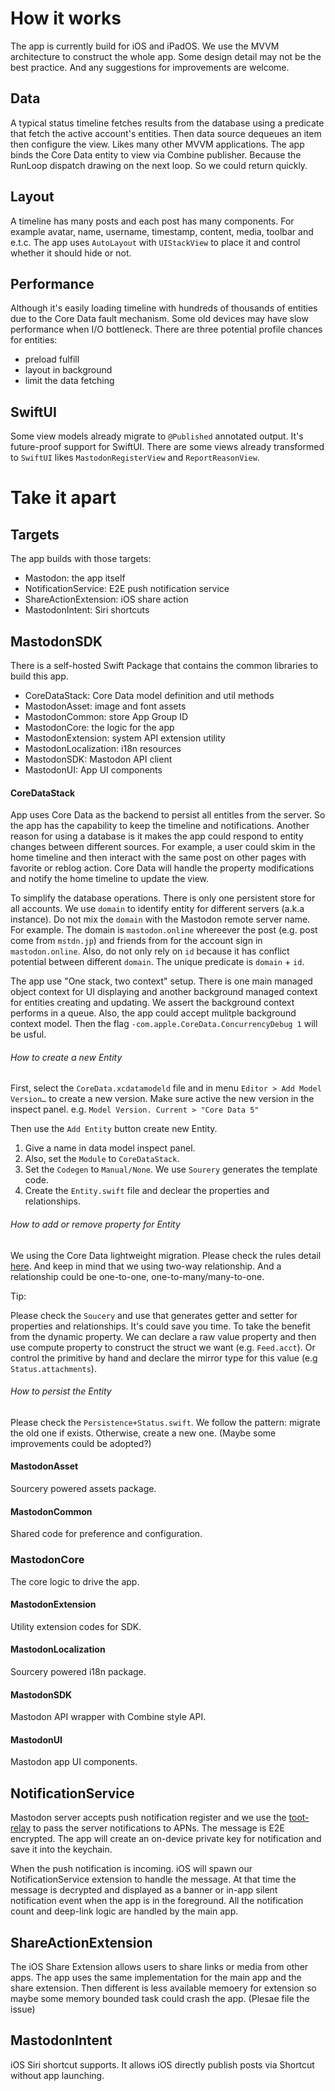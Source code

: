 # How it works
The app is currently build for iOS and iPadOS. We use the MVVM architecture to construct the whole app. Some design detail may not be the best practice. And any suggestions for improvements are welcome.

## Data
A typical status timeline fetches results from the database using a predicate that fetch the active account's entities. Then data source dequeues an item then configure the view. Likes many other MVVM applications. The app binds the Core Data entity to view via Combine publisher. Because the RunLoop dispatch drawing on the next loop. So we could return quickly. 

## Layout
A timeline has many posts and each post has many components. For example avatar, name, username, timestamp, content, media, toolbar and e.t.c. The app uses `AutoLayout` with `UIStackView` to place it and control whether it should hide or not. 

## Performance
Although it's easily loading timeline with hundreds of thousands of entities due to the Core Data fault mechanism. Some old devices may have slow performance when I/O bottleneck. There are three potential profile chances for entities: 
- preload fulfill 
- layout in background
- limit the data fetching

## SwiftUI
Some view models already migrate to `@Published` annotated output. It's future-proof support for SwiftUI. There are some views already transformed to `SwiftUI` likes `MastodonRegisterView` and `ReportReasonView`.

# Take it apart 
## Targets
The app builds with those targets:

- Mastodon: the app itself
- NotificationService: E2E push notification service
- ShareActionExtension: iOS share action
- MastodonIntent: Siri shortcuts

## MastodonSDK
There is a self-hosted Swift Package that contains the common libraries to build this app. 

- CoreDataStack: Core Data model definition and util methods
- MastodonAsset: image and font assets
- MastodonCommon: store App Group ID
- MastodonCore: the logic for the app
- MastodonExtension: system API extension utility
- MastodonLocalization: i18n resources
- MastodonSDK: Mastodon API client
- MastodonUI: App UI components

#### CoreDataStack
App uses Core Data as the backend to persist all entitles from the server. So the app has the capability to keep the timeline and notifications. Another reason for using a database is it makes the app could respond to entity changes between different sources. For example, a user could skim in the home timeline and then interact with the same post on other pages with favorite or reblog action. Core Data will handle the property modifications and notify the home timeline to update the view.

To simplify the database operations. There is only one persistent store for all accounts. We use `domain` to identify entity for different servers (a.k.a instance). Do not mix the `domain` with the Mastodon remote server name. For example. The domain is `mastodon.online` whereever the post (e.g. post come from `mstdn.jp`) and friends from for the account sign in `mastodon.online`. Also, do not only rely on `id` because it has conflict potential between different `domain`. The unique predicate is `domain` + `id`.

The app use "One stack, two context" setup. There is one main managed object context for UI displaying and another background managed context for entities creating and updating. We assert the background context performs in a queue. Also, the app could accept mulitple background context model. Then the flag `-com.apple.CoreData.ConcurrencyDebug 1` will be usful.

###### How to create a new Entity
First, select the `CoreData.xcdatamodeld` file and in menu `Editor > Add Model Version…` to create a new version. Make sure active the new version in the inspect panel. e.g. `Model Version. Current > "Core Data 5"`

Then use the `Add Entity` button create new Entity. 
1. Give a name in data model inspect panel. 
2. Also, set the `Module` to `CoreDataStack`. 
3. Set the `Codegen` to  `Manual/None`. We use `Sourery` generates the template code.
4. Create the `Entity.swift` file and declear the properties and relationships.

###### How to add or remove property for Entity
We using the Core Data lightweight migration. Please check the rules detail [here](https://developer.apple.com/documentation/coredata/using_lightweight_migration). And keep in mind that we using two-way relationship. And a relationship could be one-to-one, one-to-many/many-to-one. 

Tip: 

Please check the `Soucery` and use that generates getter and setter for properties and relationships. It's could save you time. To take the benefit from the dynamic property. We can declare a raw value property and then use compute property to construct the struct we want (e.g. `Feed.acct`). Or control the primitive by hand and declare the mirror type for this value (e.g `Status.attachments`).

###### How to persist the Entity
Please check the `Persistence+Status.swift`. We follow the pattern: migrate the old one if exists. Otherwise, create a new one. (Maybe some improvements could be adopted?)

#### MastodonAsset
Sourcery powered assets package.

#### MastodonCommon
Shared code for preference and configuration.

### MastodonCore
The core logic to drive the app.

#### MastodonExtension
Utility extension codes for SDK.

#### MastodonLocalization
Sourcery powered i18n package.

#### MastodonSDK
Mastodon API wrapper with Combine style API.

#### MastodonUI
Mastodon app UI components.

## NotificationService
Mastodon server accepts push notification register and we use the [toot-relay](https://github.com/DagAgren/toot-relay) to pass the server notifications to APNs. The message is E2E encrypted. The app will create an on-device private key for notification and save it into the keychain.

When the push notification is incoming. iOS will spawn our NotificationService extension to handle the message. At that time the message is decrypted and displayed as a banner or in-app silent notification event when the app is in the foreground. All the notification count and deep-link logic are handled by the main app.

## ShareActionExtension
The iOS Share Extension allows users to share links or media from other apps. The app uses the same implementation for the main app and the share extension. Then different is less available memoery for extension so maybe some memory bounded task could crash the app. (Plesae file the issue)

## MastodonIntent
iOS Siri shortcut supports. It allows iOS directly publish posts via Shortcut without app launching.
